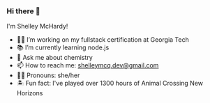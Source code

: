 ### Hi there 👋

I'm Shelley McHardy!

- 👷‍♀️ I’m working on my fullstack certification at Georgia Tech
- 📚 I’m currently learning node.js
- 🧪 Ask me about chemistry
- 📫 How to reach me: shelleymcq.dev@gmail.com
- 👩‍🦰 Pronouns: she/her
- 🏝️ Fun fact: I've played over 1300 hours of Animal Crossing New Horizons
